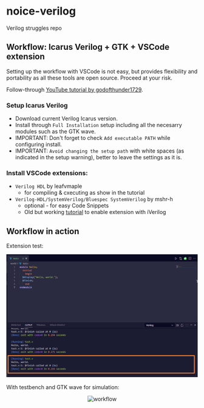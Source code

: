 # noice-verilog

Verilog struggles repo

## Workflow: Icarus Verilog + GTK + VSCode extension

Setting up the workflow with VSCode is not easy, but provides flexibility and portability as all these tools are open source. Proceed at your risk.

Follow-through [YouTube tutorial by godofthunder1729](https://www.youtube.com/watch?v=FqIhFxf9kFM).

### Setup Icarus Verilog

- Download current Verilog Icarus version.
- Install through `Full Installation` setup including all the necesarry modules such as the GTK wave.
- IMPORTANT: Don't forget to check `Add executable PATH` while configuring install.
- IMPORTANT: `Avoid changing the setup path` with white spaces (as indicated in the setup warning), better to leave the settings as it is.

### Install VSCode extensions:

- `Verilog HDL` by leafvmaple
  - for compiling & cxecuting as show in the tutorial
- `Verilog-HDL/SystemVerilog/Bluespec SystemVerilog` by mshr-h
  - optional - for easy Code Snippets
  - Old but working [tutorial](https://www.youtube.com/watch?v=FZ-CQ_TT_hs&t=273s) to enable extension with iVerilog

## Workflow in action

Extension test:

<p align="center">
  <img src="/screenshots/hello-world.png" alt="hello"/>
</p>

With testbench and GTK wave for simulation:

<p align="center">
  <img src="/Media/verilog-gtk-wave-running.png" alt="workflow"/>
</p>

